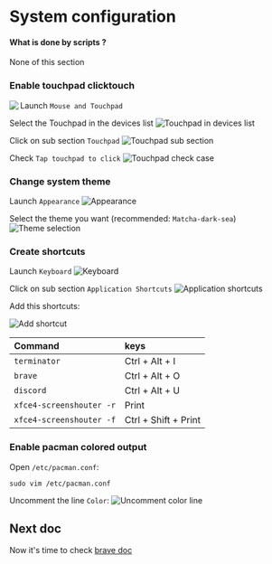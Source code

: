 # System configuration

#### What is done by scripts ?
None of this section

### Enable touchpad clicktouch

Launch `Mouse and Touchpad`
<img align="left" src="img/system_mouse-and-touchpad.png">

Select the Touchpad in the devices list
![Touchpad in devices list](img/system_touchpad-in-list.png)

Click on sub section `Touchpad`
![Touchpad sub section](img/system_touchpad-subsection.png)

Check `Tap touchpad to click`
![Touchpad check case](img/system_touchpad-check-case.png)

### Change system theme

Launch `Appearance`
![Appearance](img/system_appearance.png)

Select the theme you want (recommended: `Matcha-dark-sea`)
![Theme selection](img/system_theme.png)

### Create shortcuts

Launch `Keyboard`
![Keyboard](img/system_keyboard.png)

Click on sub section `Application Shortcuts`
![Application shortcuts](img/system_application-shortcuts.png)

Add this shortcuts:

![Add shortcut](img/system_add-shortcut.png)

|Command                 |keys                |
|:-----------------------|:-------------------|
|`terminator`            |Ctrl + Alt + I      |
|`brave`                 |Ctrl + Alt + O      |
|`discord`               |Ctrl + Alt + U      |
|`xfce4-screenshouter -r`|Print               |
|`xfce4-screenshouter -f`|Ctrl + Shift + Print|

### Enable pacman colored output

Open `/etc/pacman.conf`:
```
sudo vim /etc/pacman.conf
```

Uncomment the line `Color`:
![Uncomment color line](img/system_pacman-color.png)

## Next doc

Now it's time to check [brave doc](brave.md)
